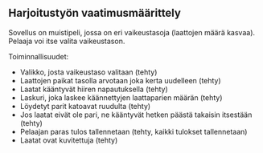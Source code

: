 ## Harjoitustyön vaatimusmäärittely

Sovellus on muistipeli, jossa on eri vaikeustasoja (laattojen määrä kasvaa). Pelaaja voi itse valita vaikeustason. 

Toiminnallisuudet:
- Valikko, josta vaikeustaso valitaan (tehty)
- Laattojen paikat tasolla arvotaan joka kerta uudelleen (tehty)
- Laatat kääntyvät hiiren napautuksella (tehty)
- Laskuri, joka laskee käännettyjen laattaparien määrän (tehty)
- Löydetyt parit katoavat ruudulta (tehty)
- Jos laatat eivät ole pari, ne kääntyvät hetken päästä takaisin itsestään (tehty)
- Pelaajan paras tulos tallennetaan (tehty, kaikki tulokset tallennetaan)
- Laatat ovat kuvitettuja (tehty)
